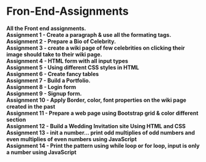 # Fron-End-Assignments 
<b>All the Front end assignments.</b> <br>
<b>Assignment 1 - Create a paragraph & use all the formating tags. </b><br>
<b>Assignment 2 - Prepare a Bio of Celebrity.</b><br>
<b>Assignment 3 - create a wiki page of few celebrities on clicking their image should take to their wiki page.</b><br>
<b>Assignment 4 - HTML form with all input types </b> <br>
<b>Assignment 5 - Using different CSS styles in HTML  </b> <br>
<b>Assignment 6 - Create fancy tables </b> <br>
<b>Assignment 7 - Build a Portfolio.</b> <br>
<b>Assignment 8 - Login form</b> <br>
<b>Assignment 9 - Signup form.</b> <br>
<b>Assignment 10 - Apply Border, color, font properties on the wiki page created in the past </b> <br>
<b>Assignment 11 - Prepare a web page using Bootstrap grid & color different section </b> <br>
<b>Assignment 12 - Build a Wedding Invitation site Using HTML and CSS </b> <br>
<b>Assignment 13 - init a number... print odd multiplies of odd numbers and even multiplies of even numbers using JavaScript </b> <br>
<b>Assignment 14 - Print the pattern using while loop or for loop, input is only a number using JavaScript </b> <br>
